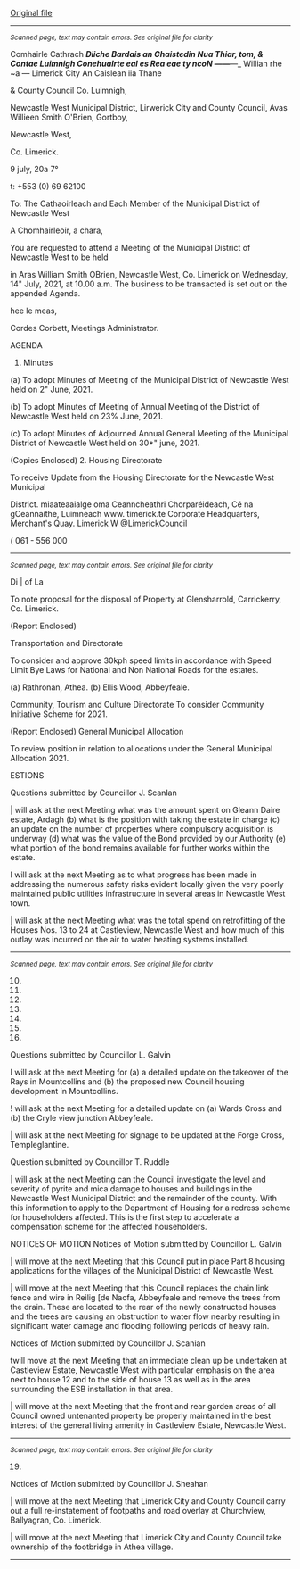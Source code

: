 [Original file](https://www.limerick.ie/sites/default/files/media/documents/2021-07/00-2021-07-14-agenda.pdf)

---
*<small>Scanned page, text may contain errors. See original file for clarity</small>*  

Comhairle Cathrach ___Diiche Bardais an Chaistedin Nua Thiar,
tom, & Contae Luimnigh Conehualrte eal es Rea eae ty
ncoN ——__—__ Willian rhe
~a — Limerick City An Caislean iia Thane

& County Council Co. Luimnigh,

Newcastle West Municipal District,
Lirwerick City and County Council,
Avas Willieen Smith O'Brien,
Gortboy,

Newcastle West,

Co. Limerick.

9 july, 20a 7°

t: +553 (0) 69 62100

To: The Cathaoirleach and Each Member of the Municipal District of Newcastle West

A Chomhairleoir, a chara,

You are requested to attend a Meeting of the Municipal District of Newcastle West to be held

in Aras William Smith OBrien, Newcastle West, Co. Limerick on Wednesday, 14" July, 2021,
at 10.00 a.m. The business to be transacted is set out on the appended Agenda.

hee le meas,

Cordes Corbett,
Meetings Administrator.

AGENDA

1. Minutes

(a) To adopt Minutes of Meeting of the Municipal District of Newcastle West held on 2"
June, 2021.

(b) To adopt Minutes of Meeting of Annual Meeting of the District of Newcastle West
held on 23% June, 2021.

(c) To adopt Minutes of Adjourned Annual General Meeting of the Municipal District of
Newcastle West held on 30*" june, 2021.

(Copies Enclosed)
2. Housing Directorate

To receive Update from the Housing Directorate for the Newcastle West Municipal

District.
miaateaaialge oma
Ceanncheathri Chorparéideach, Cé na gCeannaithe, Luimneach www. timerick.te
Corporate Headquarters, Merchant's Quay. Limerick W @LimerickCouncil

( 061 - 556 000


---
*<small>Scanned page, text may contain errors. See original file for clarity</small>*  

Di | of La

To note proposal for the disposal of Property at Glensharrold, Carrickerry,
Co. Limerick.

(Report Enclosed)

Transportation and Directorate

To consider and approve 30kph speed limits in accordance with Speed Limit Bye
Laws for National and Non National Roads for the estates.

(a) Rathronan, Athea.
(b) Ellis Wood, Abbeyfeale.

Community, Tourism and Culture Directorate
To consider Community Initiative Scheme for 2021.

(Report Enclosed)
General Municipal Allocation

To review position in relation to allocations under the General Municipal Allocation
2021.

ESTIONS

Questions submitted by Councillor J. Scanlan

| will ask at the next Meeting what was the amount spent on Gleann Daire estate,
Ardagh (b) what is the position with taking the estate in charge (c) an update on the
number of properties where compulsory acquisition is underway (d) what was the
value of the Bond provided by our Authority (e) what portion of the bond remains
available for further works within the estate.

I will ask at the next Meeting as to what progress has been made in addressing the
numerous safety risks evident locally given the very poorly maintained public utilities
infrastructure in several areas in Newcastle West town.

| will ask at the next Meeting what was the total spend on retrofitting of the Houses
Nos. 13 to 24 at Castleview, Newcastle West and how much of this outlay was
incurred on the air to water heating systems installed.


---
*<small>Scanned page, text may contain errors. See original file for clarity</small>*  

10.

11.

12.

14.

15.

16.

17.

Questions submitted by Councillor L. Galvin

I will ask at the next Meeting for (a) a detailed update on the takeover of the Rays in
Mountcollins and (b) the proposed new Council housing development in
Mountcollins.

! will ask at the next Meeting for a detailed update on (a) Wards Cross and (b) the
Cryle view junction Abbeyfeale.

| will ask at the next Meeting for signage to be updated at the Forge Cross,
Templeglantine.

Question submitted by Councillor T. Ruddle

| will ask at the next Meeting can the Council investigate the level and severity of
pyrite and mica damage to houses and buildings in the Newcastle West Municipal
District and the remainder of the county. With this information to apply to the
Department of Housing for a redress scheme for householders affected. This is the
first step to accelerate a compensation scheme for the affected householders.

NOTICES OF MOTION
Notices of Motion submitted by Councillor L. Galvin

| will move at the next Meeting that this Council put in place Part 8 housing
applications for the villages of the Municipal District of Newcastle West.

| will move at the next Meeting that this Council replaces the chain link fence and wire
in Reilig [de Naofa, Abbeyfeale and remove the trees from the drain. These are located
to the rear of the newly constructed houses and the trees are causing an obstruction
to water flow nearby resulting in significant water damage and flooding following
periods of heavy rain.

Notices of Motion submitted by Councillor J. Scanian

twill move at the next Meeting that an immediate clean up be undertaken at
Castleview Estate, Newcastle West with particular emphasis on the area next to house
12 and to the side of house 13 as well as in the area surrounding the ESB installation
in that area.

| will move at the next Meeting that the front and rear garden areas of all Council
owned untenanted property be properly maintained in the best interest of the general
living amenity in Castleview Estate, Newcastle West.


---
*<small>Scanned page, text may contain errors. See original file for clarity</small>*  

19.

Notices of Motion submitted by Councillor J. Sheahan

| will move at the next Meeting that Limerick City and County Council carry out a full
re-instatement of footpaths and road overlay at Churchview, Ballyagran, Co. Limerick.

| will move at the next Meeting that Limerick City and County Council take ownership
of the footbridge in Athea village.


---
